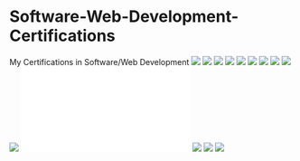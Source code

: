 # Software-Web-Development-Certifications
My Certifications in Software/Web Development 
![](Webdeve.JPG)
![](b.JPG)
![](frontend.JPG)
![](html.JPG)
![](jav.JPG)
![](javscr.JPG)
![](mongodb.JPG)
![](mongodbj.JPG)
![](mongodbp.JPG)
![](pyt.JPG)
![](pythoncertificate.pdf)
![](res.JPG)
![](tt.JPG)
![](webdevelop.JPG)
